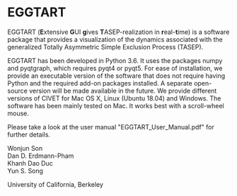 # EGGTART
EGGTART (**E**xtensive **G**UI **g**ives **T**ASEP-realization in **r**eal-**t**ime) is a software package that provides a visualization of the dynamics associated with the generalized Totally Asymmetric Simple Exclusion Process (TASEP).

EGGTART has been developed in Python 3.6. It uses the packages numpy and pyqtgraph, which requires pyqt4 or pyqt5. For ease of installation, we provide an executable version of the software that does not require having Python and the required add-on packages installed. A separate open-source version will be made available in the future. We provide different versions of CIVET for Mac OS X, Linux (Ubuntu 18.04) and Windows. The software has been mainly tested on Mac. It works best with a scroll-wheel mouse.

Please take a look at the user manual "EGGTART_User_Manual.pdf" for further details.

Wonjun Son  
Dan D. Erdmann-Pham  
Khanh Dao Duc  
Yun S. Song  
  
University of California, Berkeley
